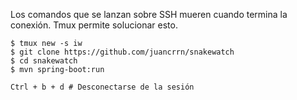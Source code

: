 

Los comandos que se lanzan sobre SSH mueren cuando termina la conexión. Tmux permite solucionar esto.

```console
$ tmux new -s iw
$ git clone https://github.com/juancrrn/snakewatch
$ cd snakewatch
$ mvn spring-boot:run

Ctrl + b + d # Desconectarse de la sesión
```